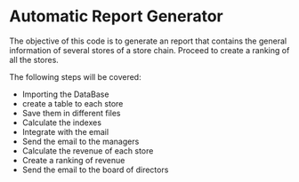 # Automatic Report Generator

The objective of this code is to generate an report that contains the general information of several stores of a store chain. Proceed to create a ranking of all the stores.

The following steps will be covered:
- Importing the DataBase
- create a table to each store
- Save them in different files
- Calculate the indexes
- Integrate with the email
- Send the email to the managers
- Calculate the revenue of each store
- Create a ranking of revenue
- Send the email to the board of directors
